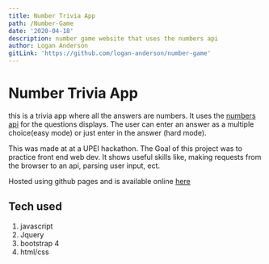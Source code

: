 ```yaml
---
title: Number Trivia App
path: /Number-Game
date: '2020-04-18'
description: number game website that uses the numbers api
author: Logan Anderson
gitLink: 'https://github.com/logan-anderson/number-game'
---
```

# Number Trivia App

this is a trivia app where all the answers are numbers. It uses the [numbers api](http://numbersapi.com/) for the questions displays. The user can enter an answer as a multiple choice(easy mode) or just enter in the answer (hard mode).

This was made at at a UPEI hackathon. The Goal of this project was to practice front end web dev. It shows useful skills like, making requests from the browser to an api, parsing user input, ect.

Hosted using github pages and is available online [here](http://number.logananderson.ca/)

## Tech used

1. javascript
2. Jquery
3. bootstrap 4
4. html/css